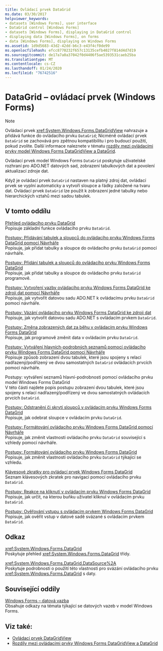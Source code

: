 ```yaml
---
title: Ovládací prvek DataGrid
ms.date: 03/30/2017
helpviewer_keywords:
- datasets [Windows Forms], user interface
- DataGrid control [Windows Forms]
- datasets [Windows Forms], displaying in DataGrid control
- displaying data [Windows Forms], on forms
- data [Windows Forms], displaying on Windows Forms
ms.assetid: 1d9d5683-43d2-42dd-b6c3-e43f4cf0de99
ms.openlocfilehash: efcc8770232f657c13135cefb4027f814d4d7d19
ms.sourcegitcommit: de17a7a0a37042f0d4406f5ae5393531caeb25ba
ms.translationtype: MT
ms.contentlocale: cs-CZ
ms.lasthandoff: 01/24/2020
ms.locfileid: "76742516"
---
```

# <a name="datagrid-control-windows-forms"></a>DataGrid – ovládací prvek (Windows Forms)
> [!NOTE]
> Ovládací prvek <xref:System.Windows.Forms.DataGridView> nahrazuje a přidává funkce do ovládacího prvku `DataGrid`; Nicméně ovládací prvek `DataGrid` se zachovává pro zpětnou kompatibilitu i pro budoucí použití, pokud zvolíte. Další informace naleznete v tématu [rozdíly mezi ovládacími prvky model Windows Forms DataGridView a DataGrid](differences-between-the-windows-forms-datagridview-and-datagrid-controls.md).  
  
 Ovládací prvek model Windows Forms `DataGrid` poskytuje uživatelské rozhraní pro ADO.NET datových sad, zobrazení tabulkových dat a povolení aktualizací zdroje dat.  
  
 Když je ovládací prvek `DataGrid` nastaven na platný zdroj dat, ovládací prvek se vyplní automaticky a vytvoří sloupce a řádky založené na tvaru dat. Ovládací prvek `DataGrid` lze použít k zobrazení jedné tabulky nebo hierarchických vztahů mezi sadou tabulek.  
  
## <a name="in-this-section"></a>V tomto oddílu  
 [Přehled ovládacího prvku DataGrid](datagrid-control-overview-windows-forms.md)  
 Popisuje základní funkce ovládacího prvku `DataGrid`.  
  
 [Postupy: Přidávání tabulek a sloupců do ovládacího prvku Windows Forms DataGrid pomocí Návrháře](add-tables-and-columns-to-wf-datagrid-control-using-the-designer.md)  
 Popisuje, jak přidat tabulky a sloupce do ovládacího prvku `DataGrid` pomocí návrháře.  
  
 [Postupy: Přidání tabulek a sloupců do ovládacího prvku Windows Forms DataGrid](how-to-add-tables-and-columns-to-the-windows-forms-datagrid-control.md)  
 Popisuje, jak přidat tabulky a sloupce do ovládacího prvku `DataGrid` programově.  
  
 [Postupy: Vytvoření vazby ovládacího prvku Windows Forms DataGrid ke zdroji dat pomocí Návrháře](bind-wf-datagrid-control-to-a-data-source-using-the-designer.md)  
 Popisuje, jak vytvořit datovou sadu ADO.NET k ovládacímu prvku `DataGrid` pomocí návrháře.  
  
 [Postupy: Vázání ovládacího prvku Windows Forms DataGrid ke zdroji dat](how-to-bind-the-windows-forms-datagrid-control-to-a-data-source.md)  
 Popisuje, jak vytvořit datovou sadu ADO.NET s ovládacím prvkem `DataGrid`.  
  
 [Postupy: Změna zobrazených dat za běhu v ovládacím prvku Windows Forms DataGrid](change-displayed-data-at-run-time-wf-datagrid-control.md)  
 Popisuje, jak programově změnit data v ovládacím prvku `DataGrid`.  
  
 [Postupy: Vytváření hlavních-podrobných seznamů pomocí ovládacího prvku Windows Forms DataGrid pomocí Návrháře](create-master-details-lists-with-wf-datagrid-control-using-the-designer.md)  
 Popisuje způsob zobrazení dvou tabulek, které jsou spojeny s relací nadřazený/podřízený ve dvou samostatných `DataGrid` ovládacích prvcích pomocí návrháře.  
  
 Postupy: vytváření seznamů hlavní-podrobnosti pomocí ovládacího prvku model Windows Forms DataGrid  
 V této části najdete popis postupu zobrazení dvou tabulek, které jsou spojeny s relací nadřazený/podřízený ve dvou samostatných ovládacích prvcích `DataGrid`.  
  
 [Postupy: Odstranění či skrytí sloupců v ovládacím prvku Windows Forms DataGrid](how-to-delete-or-hide-columns-in-the-windows-forms-datagrid-control.md)  
 Popisuje, jak odebrat sloupce v ovládacím prvku `DataGrid`.  
  
 [Postupy: Formátování ovládacího prvku Windows Forms DataGrid pomocí Návrháře](how-to-format-the-windows-forms-datagrid-control-using-the-designer.md)  
 Popisuje, jak změnit vlastnosti ovládacího prvku `DataGrid` související s vzhledy pomocí návrháře.  
  
 [Postupy: Formátování ovládacího prvku Windows Forms DataGrid](how-to-format-the-windows-forms-datagrid-control.md)  
 Popisuje, jak změnit vlastnosti ovládacího prvku `DataGrid` týkající se vzhledu.  
  
 [Klávesové zkratky pro ovládací prvek Windows Forms DataGrid](keyboard-shortcuts-for-the-windows-forms-datagrid-control.md)  
 Seznam klávesových zkratek pro navigaci pomocí ovládacího prvku `DataGrid`.  
  
 [Postupy: Reakce na kliknutí v ovládacím prvku Windows Forms DataGrid](how-to-respond-to-clicks-in-the-windows-forms-datagrid-control.md)  
 Popisuje, jak určit, na kterou buňku uživatel kliknul v ovládacím prvku `DataGrid`.  
  
 [Postupy: Ověřování vstupu s ovládacím prvkem Windows Forms DataGrid](how-to-validate-input-with-the-windows-forms-datagrid-control.md)  
 Popisuje, jak ověřit vstup v datové sadě svázané s ovládacím prvkem `DataGrid`.  
  
## <a name="reference"></a>Odkaz  
 <xref:System.Windows.Forms.DataGrid>  
 Poskytuje přehled <xref:System.Windows.Forms.DataGrid> třídy.  
  
 <xref:System.Windows.Forms.DataGrid.DataSource%2A>  
 Poskytuje podrobnosti o použití této vlastnosti pro svázání ovládacího prvku <xref:System.Windows.Forms.DataGrid> s daty.  
  
## <a name="related-sections"></a>Související oddíly  
 [Windows Forms – datová vazba](../windows-forms-data-binding.md)  
 Obsahuje odkazy na témata týkající se datových vazeb v model Windows Forms.  
  
## <a name="see-also"></a>Viz také:

- [Ovládací prvek DataGridView](datagridview-control-windows-forms.md)
- [Rozdíly mezi ovládacími prvky Windows Forms DataGridView a DataGrid](differences-between-the-windows-forms-datagridview-and-datagrid-controls.md)

